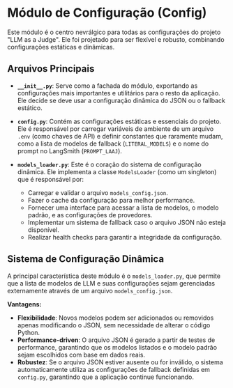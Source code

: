 # Módulo de Configuração (Config)

Este módulo é o centro nevrálgico para todas as configurações do projeto "LLM as a Judge". Ele foi projetado para ser flexível e robusto, combinando configurações estáticas e dinâmicas.

## Arquivos Principais

- **`__init__.py`**: Serve como a fachada do módulo, exportando as configurações mais importantes e utilitários para o resto da aplicação. Ele decide se deve usar a configuração dinâmica do JSON ou o fallback estático.

- **`config.py`**: Contém as configurações estáticas e essenciais do projeto. Ele é responsável por carregar variáveis de ambiente de um arquivo `.env` (como chaves de API) e definir constantes que raramente mudam, como a lista de modelos de fallback (`LITERAL_MODELS`) e o nome do prompt no LangSmith (`PROMPT_LAAJ`).

- **`models_loader.py`**: Este é o coração do sistema de configuração dinâmica. Ele implementa a classe `ModelsLoader` (como um singleton) que é responsável por:
    - Carregar e validar o arquivo `models_config.json`.
    - Fazer o cache da configuração para melhor performance.
    - Fornecer uma interface para acessar a lista de modelos, o modelo padrão, e as configurações de provedores.
    - Implementar um sistema de fallback caso o arquivo JSON não esteja disponível.
    - Realizar health checks para garantir a integridade da configuração.

## Sistema de Configuração Dinâmica

A principal característica deste módulo é o `models_loader.py`, que permite que a lista de modelos de LLM e suas configurações sejam gerenciadas externamente através de um arquivo `models_config.json`.

**Vantagens:**
- **Flexibilidade**: Novos modelos podem ser adicionados ou removidos apenas modificando o JSON, sem necessidade de alterar o código Python.
- **Performance-driven**: O arquivo JSON é gerado a partir de testes de performance, garantindo que os modelos listados e o modelo padrão sejam escolhidos com base em dados reais.
- **Robustez**: Se o arquivo JSON estiver ausente ou for inválido, o sistema automaticamente utiliza as configurações de fallback definidas em `config.py`, garantindo que a aplicação continue funcionando.
